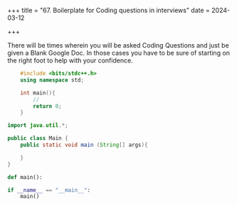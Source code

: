 +++
title = "67.  Boilerplate for Coding questions in interviews"
date = 2024-03-12

+++

There will be times wherein you will be asked Coding Questions and just be given a Blank Google Doc. In those cases you have to be sure of starting on the right foot to help with your confidence.

```c++
    #include <bits/stdc++.h>
    using namespace std;

    int main(){
        //
        return 0;
    }
```

```java
import java.util.*;

public class Main {
    public static void main (String[] args){

    }
}
```

```python
def main():

if __name__ == "__main__":
    main()
```

